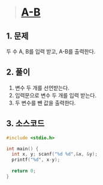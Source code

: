 > # [A-B](https://www.acmicpc.net/problem/1001)

## 1. 문제
   두 수 A, B를 입력 받고, A-B를 출력한다.

## 2. 풀이

1. 변수 두 개를 선언받는다.
2. 입력문으로 변수 두 개를 입력 받는다.
3. 두 변수를 뺀 값을 출력한다.

## 3. 소스코드 
```c
#include <stdio.h>

int main() {
  int x, y; scanf("%d %d",&x, &y);
  printf("%d", x-y);
  
  return 0;
}
```
